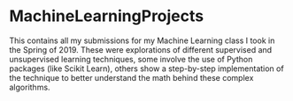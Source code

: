 # MachineLearningProjects
This contains all my submissions for my Machine Learning class I took in the Spring of 2019. These were explorations of different supervised and unsupervised learning techniques, some involve the use of Python packages (like Scikit Learn), others show a step-by-step implementation of the technique to better understand the math behind these complex algorithms.
